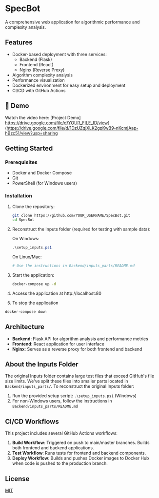 # SpecBot

A comprehensive web application for algorithmic performance and complexity analysis.

## Features

- Docker-based deployment with three services:
  - Backend (Flask)
  - Frontend (React)
  - Nginx (Reverse Proxy)
- Algorithm complexity analysis
- Performance visualization
- Dockerized environment for easy setup and deployment
- CI/CD with GitHub Actions
## 🎥 Demo

Watch the video here: [Project Demo]
https://drive.google.com/file/d/YOUR_FILE_ID/view](https://drive.google.com/file/d/1DzUZqjXLK2gpKwB9-nKcmjAap-hBzc51/view?usp=sharing 

## Getting Started

### Prerequisites

- Docker and Docker Compose
- Git
- PowerShell (for Windows users)

### Installation

1. Clone the repository:

   ```bash
   git clone https://github.com/YOUR_USERNAME/SpecBot.git
   cd SpecBot
   ```

2. Reconstruct the Inputs folder (required for testing with sample data):

   On Windows:

   ```powershell
   .\setup_inputs.ps1
   ```

   On Linux/Mac:

   ```bash
   # Use the instructions in Backend/inputs_parts/README.md
   ```

3. Start the application:

   ```bash
   docker-compose up -d
   ```

4. Access the application at http://localhost:80

5. To stop the application

```bash
docker-compose down
```

## Architecture

- **Backend**: Flask API for algorithm analysis and performance metrics
- **Frontend**: React application for user interface
- **Nginx**: Serves as a reverse proxy for both frontend and backend

## About the Inputs Folder

The original Inputs folder contains large test files that exceed GitHub's file size limits. We've split these files into smaller parts located in `Backend/inputs_parts/`. To reconstruct the original Inputs folder:

1. Run the provided setup script: `.\setup_inputs.ps1` (Windows)
2. For non-Windows users, follow the instructions in `Backend/inputs_parts/README.md`

## CI/CD Workflows

This project includes several GitHub Actions workflows:

1. **Build Workflow**: Triggered on push to main/master branches. Builds both frontend and backend applications.
2. **Test Workflow**: Runs tests for frontend and backend components.
3. **Deploy Workflow**: Builds and pushes Docker images to Docker Hub when code is pushed to the production branch.

## License

[MIT](LICENSE)
